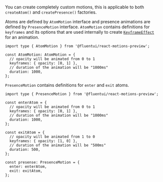 You can create completely custom motions, this is applicable to both `createAtom()` and `createPresence()` factories.

Atoms are defined by `AtomMotion` interface and presence animations are defined by `PresenceMotion` interface.
`AtomMotion` contains definitions for `keyframes` and its options that are used internally to create [`KeyframeEffect`](https://developer.mozilla.org/en-US/docs/Web/API/KeyframeEffect) for an animation.

```tsx
import type { AtomMotion } from '@fluentui/react-motions-preview';

const AtomMotion: AtomMotion = {
  // opacity will be animated from 0 to 1
  keyframes: { opacity: [0, 1] },
  // duration of the animation will be "1000ms"
  duration: 1000,
};
```

`PresenceMotion` contains definitions for `enter` and `exit` atoms.

```tsx
import type { PresenceMotion } from '@fluentui/react-motions-preview';

const enterAtom = {
  // opacity will be animated from 0 to 1
  keyframes: { opacity: [0, 1] },
  // duration of the animation will be "1000ms"
  duration: 1000,
};

const exitAtom = {
  // opacity will be animated from 1 to 0
  keyframes: { opacity: [1, 0] },
  // duration of the animation will be "500ms"
  duration: 500,
};

const presense: PresenceMotion = {
  enter: enterAtom,
  exit: exitAtom,
};
```
